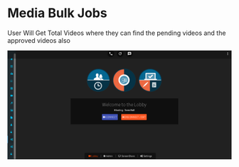 # Media Bulk Jobs

User Will Get Total Videos where they can find the pending videos and the approved videos also

![](../../.gitbook/assets/image%20%28172%29.png)

